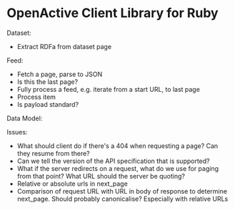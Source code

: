 # OpenActive Client Library for Ruby

Dataset:

* Extract RDFa from dataset page

Feed:

* Fetch a page, parse to JSON
* Is this the last page?
* Fully process a feed, e.g. iterate from a start URL, to last page
* Process item
* Is payload standard?

Data Model:



Issues:

* What should client do if there's a 404 when requesting a page? Can they resume from there?
* Can we tell the version of the API specification that is supported?
* What if the server redirects on a request, what do we use for paging from that point? What
  URL should the server be quoting?
* Relative or absolute urls in next_page
* Comparison of request URL with URL in body of response to determine next_page. 
  Should probably canonicalise? Especially with relative URLs

